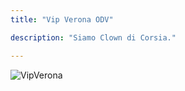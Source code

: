 ```yaml
---
title: "Vip Verona ODV"

description: "Siamo Clown di Corsia."

---
```

![VipVerona](/logo-vip-vr.png)
